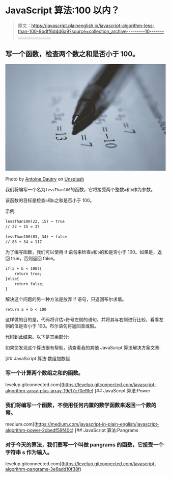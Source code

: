 # JavaScript 算法:100 以内？

> 原文：<https://javascript.plainenglish.io/javascript-algorithm-less-than-100-9bdff6d4d6a9?source=collection_archive---------10----------------------->

## 写一个函数，检查两个数之和是否小于 100。

![](img/765ac3855524756465dae25a7a23f6f2.png)

Photo by [Antoine Dautry](https://unsplash.com/@antoine1003?utm_source=medium&utm_medium=referral) on [Unsplash](https://unsplash.com?utm_source=medium&utm_medium=referral)

我们将编写一个名为`lessThan100`的函数，它将接受两个整数`a`和`b`作为参数。

该函数的目标是检查`a`和`b`之和是否小于 100。

示例:

```
lessThan100(22, 15) ➞ true
// 22 + 15 = 37

lessThan100(83, 34) ➞ false
// 83 + 34 = 117
```

为了编写函数，我们可以使用 if 语句来检查`a`和`b`的和是否小于 100。如果是，返回 true，否则返回 false。

```
if(a + b < 100){
    return true;
}else{
    return false;
}
```

解决这个问题的另一种方法是放弃 if 语句，只返回布尔求值。

```
return a + b < 100
```

这样做的目的是，代码将评估`<`符号左侧的语句，并将其与右侧进行比较，看看左侧的值是否小于 100。布尔语句将返回真或假。

代码到此结束。以下是其余部分:

如果您发现这个算法很有帮助，请查看我的其他 JavaScript 算法解决方案文章:

[](https://levelup.gitconnected.com/javascript-algorithm-array-plus-array-19e17c70e9fe) [## JavaScript 算法:数组加数组

### 写一个计算两个数组之和的函数。

levelup.gitconnected.com](https://levelup.gitconnected.com/javascript-algorithm-array-plus-array-19e17c70e9fe) [](https://medium.com/javascript-in-plain-english/javascript-algorithm-power-2cbedf59f40c) [## JavaScript 算法:Power

### 我们将编写一个函数，不使用任何内置的数学函数来返回一个数的幂。

medium.com](https://medium.com/javascript-in-plain-english/javascript-algorithm-power-2cbedf59f40c) [](https://levelup.gitconnected.com/javascript-algorithm-pangrams-3e6add10f38f) [## JavaScript 算法:Pangrams

### 对于今天的算法，我们要写一个叫做 pangrams 的函数，它接受一个字符串 s 作为输入。

levelup.gitconnected.com](https://levelup.gitconnected.com/javascript-algorithm-pangrams-3e6add10f38f)